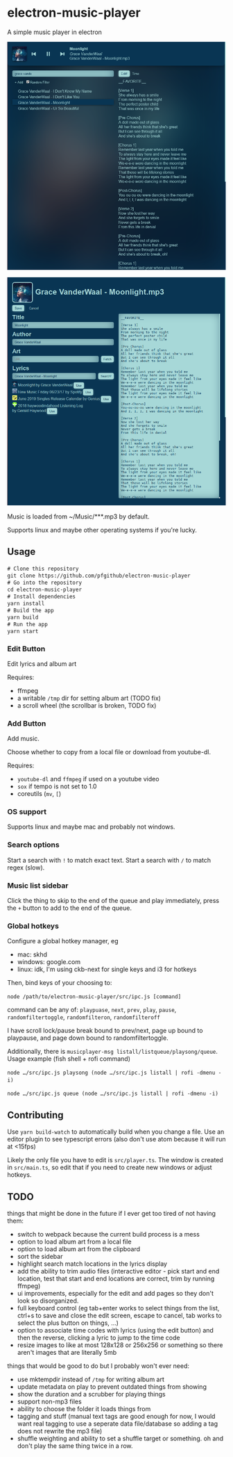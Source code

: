 # electron-music-player

A simple music player in electron

![screenshot](.github/demo-2020-09-16.png)

![screenshot](.github/demo-edit-2020-09-16.png)

Music is loaded from ~/Music/\*\*\*.mp3 by default.

Supports linux and maybe other operating systems if you're lucky.

## Usage

```
# Clone this repository
git clone https://github.com/pfgithub/electron-music-player
# Go into the repository
cd electron-music-player
# Install dependencies
yarn install
# Build the app
yarn build
# Run the app
yarn start
```

### Edit Button

Edit lyrics and album art

Requires:

-   ffmpeg
-   a writable `/tmp` dir for setting album art (TODO fix)
-   a scroll wheel (the scrollbar is broken, TODO fix)

### Add Button

Add music.

Choose whether to copy from a local file or download from youtube-dl.

Requires:

-   `youtube-dl` and `ffmpeg` if used on a youtube video
-   `sox` if tempo is not set to 1.0
-   coreutils (`mv`, `[`)

### OS support

Supports linux and maybe mac and probably not windows.

### Search options

Start a search with `!` to match exact text. Start a search with `/` to match regex (slow).

### Music list sidebar

Click the thing to skip to the end of the queue and play immediately, press the `+` button to add to the end of the
queue.

### Global hotkeys

Configure a global hotkey manager, eg

-   mac: skhd
-   windows: google.com
-   linux: idk, I'm using ckb-next for single keys and i3 for hotkeys

Then, bind keys of your choosing to:

`node /path/to/electron-music-player/src/ipc.js [command]`

command can be any of: `playpuase`, `next`, `prev`, `play`, `pause`, `randomfiltertoggle`, `randomfilteron`,
`randomfilteroff`

I have scroll lock/pause break bound to prev/next, page up bound to playpause, and page down bound to
randomfiltertoggle.

Additionally, there is `musicplayer-msg listall/listqueue/playsong/queue`. Usage example (fish shell + rofi command)

`node …/src/ipc.js playsong (node …/src/ipc.js listall | rofi -dmenu -i)`

`node …/src/ipc.js queue (node …/src/ipc.js listall | rofi -dmenu -i)`

## Contributing

Use `yarn build-watch` to automatically build when you change a file. Use an editor plugin to see typescript errors
(also don't use atom because it will run at <15fps)

Likely the only file you have to edit is `src/player.ts`. The window is created in `src/main.ts`, so edit that if you
need to create new windows or adjust hotkeys.

## TODO

things that might be done in the future if I ever get too tired of not having them:

-   switch to webpack because the current build process is a mess
-   option to load album art from a local file
-   option to load album art from the clipboard
-   sort the sidebar
-   highlight search match locations in the lyrics display
-   add the ability to trim audio files (interactive editor - pick start and end location, test that start and end
    locations are correct, trim by running ffmpeg)
-   ui improvements, especially for the edit and add pages so they don't look so disorganized.
-   full keyboard control (eg tab+enter works to select things from the list, ctrl+s to save and close the edit screen,
    escape to cancel, tab works to select the plus button on things, …)
-   option to associate time codes with lyrics (using the edit button) and then the reverse, clicking a lyric to jump to
    the time code
-   resize images to like at most 128x128 or 256x256 or something so there aren't images that are literally 5mb

things that would be good to do but I probably won't ever need:

-   use mktempdir instead of `/tmp` for writing album art
-   update metadata on play to prevent outdated things from showing
-   show the duration and a scrubber for playing things
-   support non-mp3 files
-   ability to choose the folder it loads things from
-   tagging and stuff (manual text tags are good enough for now, I would want real tagging to use a seperate data
    file/database so adding a tag does not rewrite the mp3 file)
-   shuffle weighting and ability to set a shuffle target or something. oh and don't play the same thing twice in a row.
